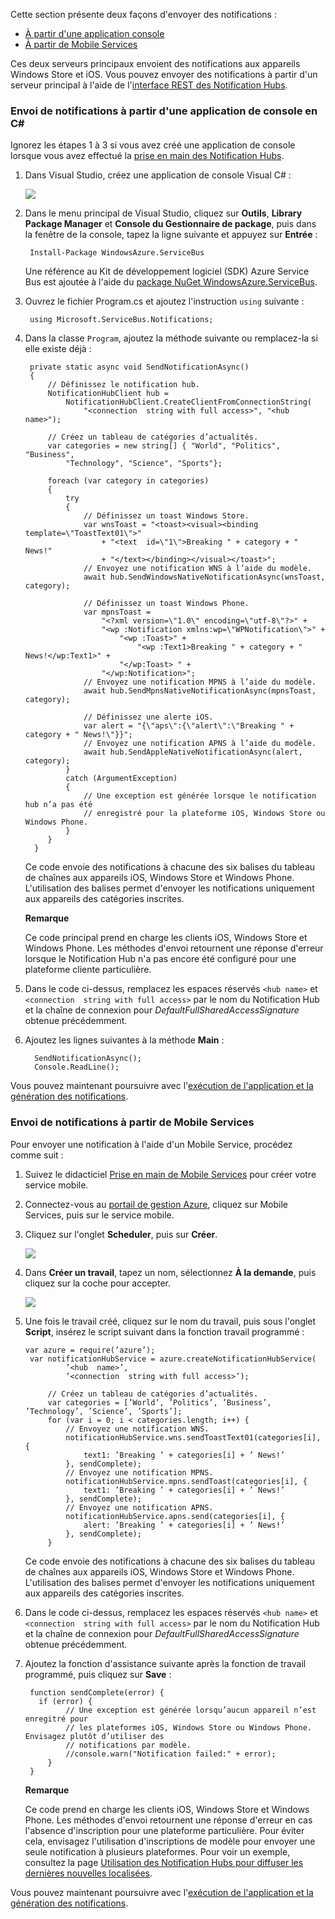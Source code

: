 Cette section présente deux façons d'envoyer des notifications :

* [À partir d'une application console](#console)
* [À partir de Mobile Services](#mobile-services)

Ces deux serveurs principaux envoient des notifications aux appareils
Windows Store et iOS. Vous pouvez envoyer des notifications à partir
d'un serveur principal à l'aide de l'[interface REST des Notification
Hubs][1].

<h3><a name="console"></a>Envoi de notifications à partir d'une application de console en C#</h3>


Ignorez les étapes 1 à 3 si vous avez créé une application de console
lorsque vous avez effectué la [prise en main des Notification
Hubs](/en-us/documentation/articles/notification-hubs-windows-store-dotnet-get-started/).

1.  Dans Visual Studio, créez une application de console Visual C# :
    
    ![][13]

2.  Dans le menu principal de Visual Studio, cliquez sur **Outils**,
    **Library Package Manager** et **Console du Gestionnaire de
    package**, puis dans la fenêtre de la console, tapez la ligne
    suivante et appuyez sur **Entrée** :
    
         Install-Package WindowsAzure.ServiceBus
    
    Une référence au Kit de développement logiciel (SDK) Azure Service
    Bus est ajoutée à l'aide du [package NuGet
    WindowsAzure.ServiceBus][2].

3.  Ouvrez le fichier Program.cs et ajoutez l'instruction `using`
    suivante :
    
         using Microsoft.ServiceBus.Notifications;

4.  Dans la classe `Program`, ajoutez la méthode suivante ou
    remplacez-la si elle existe déjà :
    
         private static async void SendNotificationAsync()
         {
             // Définissez le notification hub.
             NotificationHubClient hub = 
                 NotificationHubClient.CreateClientFromConnectionString(
                     "<connection  string with full access>", "<hub  name>");
        	
             // Créez un tableau de catégories d’actualités.
             var categories = new string[] { "World", "Politics", "Business", 
                 "Technology", "Science", "Sports"};
        	
             foreach (var category in categories)
             {
                 try
                 {
                     // Définissez un toast Windows Store.
                     var wnsToast = "<toast><visual><binding  template=\"ToastText01\">" 
                         + "<text  id=\"1\">Breaking " + category + " News!" 
                         + "</text></binding></visual></toast>";
                     // Envoyez une notification WNS à l’aide du modèle.            
                     await hub.SendWindowsNativeNotificationAsync(wnsToast, category);
        
                     // Définissez un toast Windows Phone.
                     var mpnsToast =
                         "<?xml version=\"1.0\" encoding=\"utf-8\"?>" +
                         "<wp :Notification xmlns:wp=\"WPNotification\">" +
                             "<wp :Toast>" +
                                 "<wp :Text1>Breaking " + category + " News!</wp:Text1>" +
                             "</wp:Toast> " +
                         "</wp:Notification>";
                     // Envoyez une notification MPNS à l’aide du modèle.            
                     await hub.SendMpnsNativeNotificationAsync(mpnsToast, category);
        
                     // Définissez une alerte iOS.
                     var alert = "{\"aps\":{\"alert\":\"Breaking " + category + " News!\"}}";
                     // Envoyez une notification APNS à l’aide du modèle.
                     await hub.SendAppleNativeNotificationAsync(alert, category);
                 }
                 catch (ArgumentException)
                 {
                     // Une exception est générée lorsque le notification hub n’a pas été 
                     // enregistré pour la plateforme iOS, Windows Store ou Windows Phone. 
                 }
             }
          }
    
    Ce code envoie des notifications à chacune des six balises du
    tableau de chaînes aux appareils iOS, Windows Store et Windows
    Phone. L'utilisation des balises permet d'envoyer les notifications
    uniquement aux appareils des catégories inscrites.


	**Remarque**

	Ce code principal prend en charge les clients iOS, Windows Store et
	Windows Phone. Les méthodes d'envoi retournent une réponse d'erreur
	lorsque le Notification Hub n'a pas encore été configuré pour une
	plateforme cliente particulière.


5.  Dans le code ci-dessus, remplacez les espaces réservés `<hub
     name>` et `<connection 
    string with full access>` par le nom du Notification Hub et la
    chaîne de connexion pour *DefaultFullSharedAccessSignature* obtenue
    précédemment.

6.  Ajoutez les lignes suivantes à la méthode **Main** :
    
          SendNotificationAsync();
          Console.ReadLine();

Vous pouvez maintenant poursuivre avec l'[exécution de l'application et
la génération des notifications](#test-app).
### <a name="mobile-services"></a>Envoi de notifications à partir de Mobile Services

Pour envoyer une notification à l'aide d'un Mobile Service, procédez
comme suit :

1.  Suivez le didacticiel [Prise en main de Mobile
    Services](/en-us/develop/mobile/tutorials/get-started/#create-new-service)
    pour créer votre service mobile.

2.  Connectez-vous au [portail de gestion Azure][3], cliquez sur Mobile
    Services, puis sur le service mobile.

3.  Cliquez sur l'onglet **Scheduler**, puis sur **Créer**.
    
       ![][15]

4.  Dans **Créer un travail**, tapez un nom, sélectionnez **À la
    demande**, puis cliquez sur la coche pour accepter.
    
       ![][16]

5.  Une fois le travail créé, cliquez sur le nom du travail, puis sous
    l'onglet **Script**, insérez le script suivant dans la fonction
    travail programmé :
    
        var azure = require(’azure’);
         var notificationHubService = azure.createNotificationHubService(
                 ’<hub  name>’, 
                 ’<connection  string with full access>’);
        
        	 // Créez un tableau de catégories d’actualités.
             var categories = [’World’, ’Politics’, ’Business’, ’Technology’, ’Science’, ’Sports’];
             for (var i = 0; i < categories.length; i++) {
                 // Envoyez une notification WNS.
                 notificationHubService.wns.sendToastText01(categories[i], {
                     text1: ’Breaking ’ + categories[i] + ’ News!’
                 }, sendComplete);
                 // Envoyez une notification MPNS.
                 notificationHubService.mpns.sendToast(categories[i], {
                     text1: ’Breaking ’ + categories[i] + ’ News!’
                 }, sendComplete);
                 // Envoyez une notification APNS.
                 notificationHubService.apns.send(categories[i], {
                     alert: ’Breaking ’ + categories[i] + ’ News!’
                 }, sendComplete);
             }
    
    Ce code envoie des notifications à chacune des six balises du
    tableau de chaînes aux appareils iOS, Windows Store et Windows
    Phone. L'utilisation des balises permet d'envoyer les notifications
    uniquement aux appareils des catégories inscrites.

6.  Dans le code ci-dessus, remplacez les espaces réservés `<hub
     name>` et `<connection 
    string with full access>` par le nom du Notification Hub et la
    chaîne de connexion pour *DefaultFullSharedAccessSignature* obtenue
    précédemment.

7.  Ajoutez la fonction d'assistance suivante après la fonction de
    travail programmé, puis cliquez sur **Save** :
    
         function sendComplete(error) {
           if (error) {
                 // Une exception est générée lorsqu’aucun appareil n’est enregitré pour 
                 // les plateformes iOS, Windows Store ou Windows Phone. Envisagez plutôt d’utiliser des 
                 // notifications par modèle.
                 //console.warn("Notification failed:" + error);
             }
         }


	**Remarque**

	Ce code prend en charge les clients iOS, Windows Store et Windows
	Phone. Les méthodes d'envoi retournent une réponse d'erreur en cas
	l'absence d'inscription pour une plateforme particulière. Pour
	éviter cela, envisagez l'utilisation d'inscriptions de modèle pour
	envoyer une seule notification à plusieurs plateformes. Pour voir un
	exemple, consultez la page [Utilisation des Notification Hubs pour
	diffuser les dernières nouvelles
	localisées](/en-us/manage/services/notification-hubs/breaking-news-localized-dotnet/).



Vous pouvez maintenant poursuivre avec l'[exécution de l'application et
la génération des notifications](#test-app).

<!-- Anchors -->

<!-- Images. -->
[13]: ./media/notification-hubs-back-end/notification-hub-create-console-app.png

[15]: ./media/notification-hubs-back-end/notification-hub-scheduler1.png
[16]: ./media/notification-hubs-back-end/notification-hub-scheduler2.png

<!-- URLs. -->



[1]: http://msdn.microsoft.com/en-us/library/windowsazure/dn223264.aspx
[2]: http://nuget.org/packages/WindowsAzure.ServiceBus/
[3]: https://manage.windowsazure.com/
